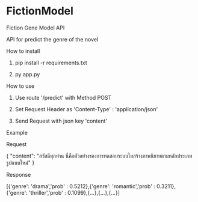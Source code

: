 # FictionModel

Fiction Gene Model API

API for predict the genre of the novel

How to install

1. pip install -r requirements.txt

2. py app.py

How to use

1. Use route '/predict' with Method POST 

2. Set Request Header as 'Content-Type' : 'application/json'

3. Send Request with json key 'content'

Example

Request

{
  "content": "สวัสดีทุกท่าน นี่คือตัวอย่างของการทดสอบระบบใบสร้างภาพนิยายตามหลักประเภทรูปแบบใหม่"
}

Response

[{'genre': 'drama','prob' : 0.5212},{'genre': 'romantic','prob' : 0.3211},{'genre': 'thriller','prob' : 0.1099},{...},{...},{...}]
